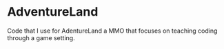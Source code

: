 # AdventureLand
Code that I use for AdentureLand a MMO that focuses on teaching coding through a game setting.
